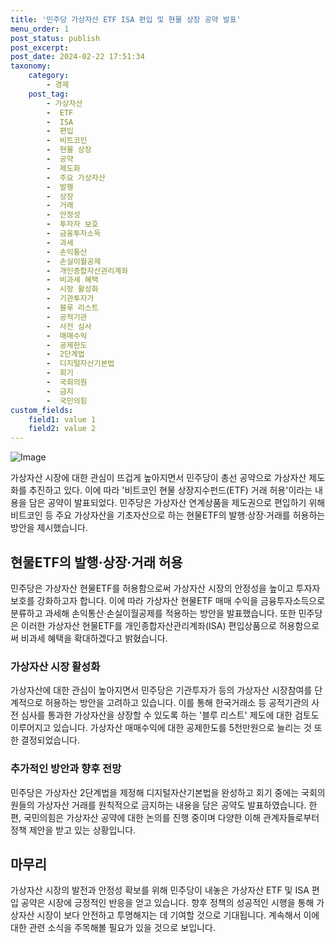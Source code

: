 ```yaml
---
title: '민주당 가상자산 ETF ISA 편입 및 현물 상장 공약 발표'
menu_order: 1
post_status: publish
post_excerpt: 
post_date: 2024-02-22 17:51:34
taxonomy:
    category:
        - 경제
    post_tag:
        - 가상자산
        -  ETF
        -  ISA
        -  편입
        -  비트코인
        -  현물 상장
        -  공약
        -  제도화
        -  주요 가상자산
        -  발행
        -  상장
        -  거래
        -  안정성
        -  투자자 보호
        -  금융투자소득
        -  과세
        -  손익통산
        -  손실이월공제
        -  개인종합자산관리계좌
        -  비과세 혜택
        -  시장 활성화
        -  기관투자가
        -  블루 리스트
        -  공적기관
        -  사전 심사
        -  매매수익
        -  공제한도
        -  2단계법
        -  디지털자산기본법
        -  회기
        -  국회의원
        -  금지
        -  국민의힘
custom_fields:
    field1: value 1
    field2: value 2
---
```


![Image](https://imgnews.pstatic.net/image/215/2024/02/21/A202402210124_1_20240221141101309.jpg?type=w647)

가상자산 시장에 대한 관심이 뜨겁게 높아지면서 민주당이 총선 공약으로 가상자산 제도화를 추진하고 있다. 이에 따라 '비트코인 현물 상장지수펀드(ETF) 거래 허용'이라는 내용을 담은 공약이 발표되었다. 민주당은 가상자산 연계상품을 제도권으로 편입하기 위해 비트코인 등 주요 가상자산을 기초자산으로 하는 현물ETF의 발행·상장·거래를 허용하는 방안을 제시했습니다.
## 현물ETF의 발행·상장·거래 허용
민주당은 가상자산 현물ETF를 허용함으로써 가상자산 시장의 안정성을 높이고 투자자 보호를 강화하고자 합니다. 이에 따라 가상자산 현물ETF 매매 수익을 금융투자소득으로 분류하고 과세해 손익통산·손실이월공제를 적용하는 방안을 발표했습니다. 또한 민주당은 이러한 가상자산 현물ETF를 개인종합자산관리계좌(ISA) 편입상품으로 허용함으로써 비과세 혜택을 확대하겠다고 밝혔습니다.
### 가상자산 시장 활성화
가상자산에 대한 관심이 높아지면서 민주당은 기관투자가 등의 가상자산 시장참여를 단계적으로 허용하는 방안을 고려하고 있습니다. 이를 통해 한국거래소 등 공적기관의 사전 심사를 통과한 가상자산을 상장할 수 있도록 하는 '블루 리스트' 제도에 대한 검토도 이루어지고 있습니다. 가상자산 매매수익에 대한 공제한도를 5천만원으로 늘리는 것 또한 결정되었습니다.
### 추가적인 방안과 향후 전망
민주당은 가상자산 2단계법을 제정해 디지털자산기본법을 완성하고 회기 중에는 국회의원들의 가상자산 거래를 원칙적으로 금지하는 내용을 담은 공약도 발표하였습니다. 한편, 국민의힘은 가상자산 공약에 대한 논의를 진행 중이며 다양한 이해 관계자들로부터 정책 제안을 받고 있는 상황입니다.
## 마무리
가상자산 시장의 발전과 안정성 확보를 위해 민주당이 내놓은 가상자산 ETF 및 ISA 편입 공약은 시장에 긍정적인 반응을 얻고 있습니다. 향후 정책의 성공적인 시행을 통해 가상자산 시장이 보다 안전하고 투명해지는 데 기여할 것으로 기대됩니다. 계속해서 이에 대한 관련 소식을 주목해볼 필요가 있을 것으로 보입니다.
